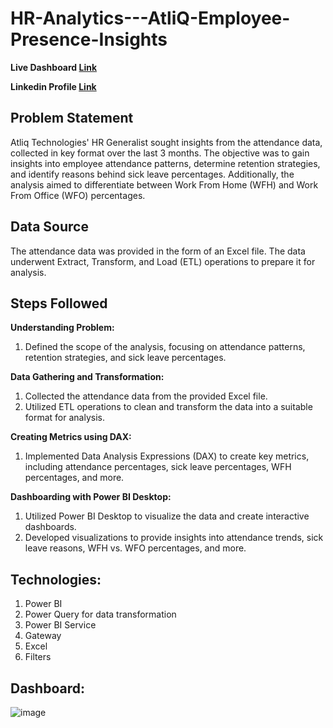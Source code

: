 # HR-Analytics---AtliQ-Employee-Presence-Insights

**Live Dashboard [Link](https://app.powerbi.com/view?r=eyJrIjoiNjE0ZTg1YjAtNzNmMS00MmI4LWI4NjEtNDk4ODZlMDA0YjA4IiwidCI6ImM2ZTU0OWIzLTVmNDUtNDAzMi1hYWU5LWQ0MjQ0ZGM1YjJjNCJ9)**

**Linkedin Profile [Link](https:www/linkedin.com/in/mvenkatavaraprasad)**

## **Problem Statement**

Atliq Technologies' HR Generalist sought insights from the attendance data, collected in key format over the last 3 months. The objective was to gain insights into employee attendance patterns, determine retention strategies, and identify reasons behind sick leave percentages. Additionally, the analysis aimed to differentiate between Work From Home (WFH) and Work From Office (WFO) percentages.

## **Data Source**

The attendance data was provided in the form of an Excel file. The data underwent Extract, Transform, and Load (ETL) operations to prepare it for analysis.

## **Steps Followed**

**Understanding Problem:**
   
1. Defined the scope of the analysis, focusing on attendance patterns, retention strategies, and sick leave percentages.

**Data Gathering and Transformation:**

1. Collected the attendance data from the provided Excel file.
2. Utilized ETL operations to clean and transform the data into a suitable format for analysis.

**Creating Metrics using DAX:**

1. Implemented Data Analysis Expressions (DAX) to create key metrics, including attendance percentages, sick leave percentages, WFH percentages, and more.

**Dashboarding with Power BI Desktop:**

1. Utilized Power BI Desktop to visualize the data and create interactive dashboards.
2. Developed visualizations to provide insights into attendance trends, sick leave reasons, WFH vs. WFO percentages, and more.

## **Technologies:**

1. Power BI
2. Power Query for data transformation
3. Power BI Service
4. Gateway
5. Excel
6. Filters

## **Dashboard:**

![image](https://github.com/user-attachments/assets/794e8aec-bb55-495d-a632-90a21e37226d)
